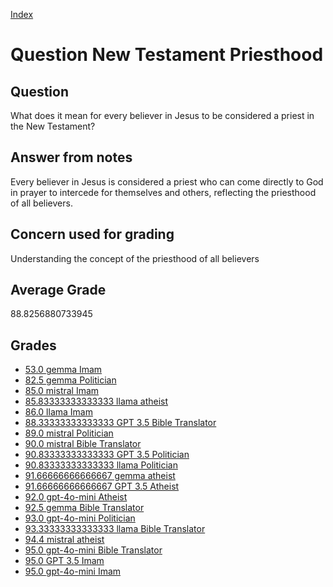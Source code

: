 
[Index](../../index.md)
# Question New Testament Priesthood
## Question
What does it mean for every believer in Jesus to be considered a priest in the New Testament?

## Answer from notes
Every believer in Jesus is considered a priest who can come directly to God in prayer to intercede for themselves and others, reflecting the priesthood of all believers.

## Concern used for grading
Understanding the concept of the priesthood of all believers

## Average Grade
88.8256880733945

## Grades
 * [53.0 gemma Imam](../answers/gemma_Imam/New_Testament_Priesthood.md)
 * [82.5 gemma Politician](../answers/gemma_Politician/New_Testament_Priesthood.md)
 * [85.0 mistral Imam](../answers/mistral_Imam/New_Testament_Priesthood.md)
 * [85.83333333333333 llama atheist](../answers/llama_atheist/New_Testament_Priesthood.md)
 * [86.0 llama Imam](../answers/llama_Imam/New_Testament_Priesthood.md)
 * [88.33333333333333 GPT 3.5 Bible Translator](../answers/GPT_3.5_Bible_Translator/New_Testament_Priesthood.md)
 * [89.0 mistral Politician](../answers/mistral_Politician/New_Testament_Priesthood.md)
 * [90.0 mistral Bible Translator](../answers/mistral_Bible_Translator/New_Testament_Priesthood.md)
 * [90.83333333333333 GPT 3.5 Politician](../answers/GPT_3.5_Politician/New_Testament_Priesthood.md)
 * [90.83333333333333 llama Politician](../answers/llama_Politician/New_Testament_Priesthood.md)
 * [91.66666666666667 gemma atheist](../answers/gemma_atheist/New_Testament_Priesthood.md)
 * [91.66666666666667 GPT 3.5 Atheist](../answers/GPT_3.5_Atheist/New_Testament_Priesthood.md)
 * [92.0 gpt-4o-mini Atheist](../answers/gpt-4o-mini_Atheist/New_Testament_Priesthood.md)
 * [92.5 gemma Bible Translator](../answers/gemma_Bible_Translator/New_Testament_Priesthood.md)
 * [93.0 gpt-4o-mini Politician](../answers/gpt-4o-mini_Politician/New_Testament_Priesthood.md)
 * [93.33333333333333 llama Bible Translator](../answers/llama_Bible_Translator/New_Testament_Priesthood.md)
 * [94.4 mistral atheist](../answers/mistral_atheist/New_Testament_Priesthood.md)
 * [95.0 gpt-4o-mini Bible Translator](../answers/gpt-4o-mini_Bible_Translator/New_Testament_Priesthood.md)
 * [95.0 GPT 3.5 Imam](../answers/GPT_3.5_Imam/New_Testament_Priesthood.md)
 * [95.0 gpt-4o-mini Imam](../answers/gpt-4o-mini_Imam/New_Testament_Priesthood.md)

